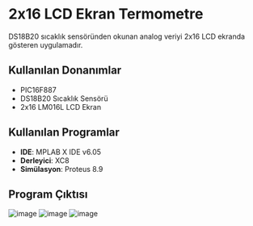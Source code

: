 #   2x16 LCD  Ekran Termometre
DS18B20 sıcaklık sensöründen okunan analog veriyi 2x16 LCD ekranda gösteren uygulamadır.  

## Kullanılan Donanımlar
- PIC16F887
- DS18B20 Sıcaklık Sensörü
- 2x16 LM016L LCD Ekran

## Kullanılan Programlar
- **IDE**: MPLAB X IDE v6.05
- **Derleyici**: XC8
- **Simülasyon**: Proteus 8.9

## Program Çıktısı
![image](https://user-images.githubusercontent.com/75627147/205126917-66626d2e-3916-4a5d-bf79-8cae53e4993c.png)
![image](https://user-images.githubusercontent.com/75627147/205126950-baac3741-167c-445c-b107-d1de4d56a6bd.png)
![image](https://user-images.githubusercontent.com/75627147/205126865-99a3b3a0-e5a4-4294-a0eb-4d02a20a5290.png)


